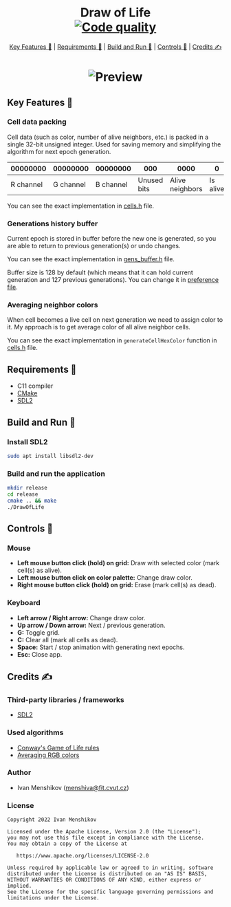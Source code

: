 <h1 align="center">
    Draw of Life<br>
    <a href="https://www.codacy.com/gh/menshiva/draw-of-life/dashboard?utm_source=github.com&amp;utm_medium=referral&amp;utm_content=menshiva/draw-of-life&amp;utm_campaign=Badge_Grade">
        <img alt="Code quality"
            src="https://app.codacy.com/project/badge/Grade/737cc72a9a0d45ba8ac49d29b3ddd968">
    </a>
</h1>
<p align="center">
    <a href="#key-features-">Key Features 🍪</a> |
    <a href="#requirements-">Requirements 🧬</a> |
    <a href="#build-and-run-">Build and Run 🚀</a> |
    <a href="#controls-">Controls 📃</a> |
    <a href="#credits-">Credits ✍</a>
</p>
<h1 align="center"><img src="demo/demo.gif" alt="Preview"></h1>

## Key Features 🍪

### Cell data packing
Cell data (such as color, number of alive neighbors, etc.) is packed in a single 32-bit unsigned integer.
Used for saving memory and simplifying the algorithm for next epoch generation.

| 00000000  | 00000000  | 00000000  | 000         | 0000            | 0        |
|-----------|-----------|-----------|-------------|-----------------|----------|
| R channel | G channel | B channel | Unused bits | Alive neighbors | Is alive |

You can see the exact implementation in [cells.h](src/cells.h) file.

### Generations history buffer

Current epoch is stored in buffer before the new one is generated, so you are able to return to previous generation(s)
or undo changes.

You can see the exact implementation in [gens_buffer.h](src/gens_buffer.h) file.

Buffer size is 128 by default (which means that it can hold current generation and 127 previous generations).
You can change it in [preference file](src/prefs.h).

### Averaging neighbor colors

When cell becomes a live cell on next generation we need to assign color to it. My approach is to get average color
of all alive neighbor cells.

You can see the exact implementation in `generateCellHexColor` function in [cells.h](src/cells.h) file.

## Requirements 🧬

* C11 compiler
* [CMake](https://cmake.org/)
* [SDL2](https://www.libsdl.org/)

## Build and Run 🚀

### Install SDL2

```bash
sudo apt install libsdl2-dev
```

### Build and run the application

```bash
mkdir release
cd release
cmake .. && make
./DrawOfLife
```

## Controls 📃

### Mouse
* **Left mouse button click (hold) on grid:** Draw with selected color (mark cell(s) as alive).
* **Left mouse button click on color palette:** Change draw color.
* **Right mouse button click (hold) on grid:** Erase (mark cell(s) as dead).

### Keyboard
* **Left arrow / Right arrow:** Change draw color.
* **Up arrow / Down arrow:** Next / previous generation.
* **G:** Toggle grid.
* **C:** Clear all (mark all cells as dead).
* **Space:** Start / stop animation with generating next epochs.
* **Esc:** Close app.

## Credits ✍

### Third-party libraries / frameworks

* [SDL2](https://www.libsdl.org/)

### Used algorithms

* [Conway's Game of Life rules](https://en.wikipedia.org/wiki/Conway%27s_Game_of_Life)
* [Averaging RGB colors](https://sighack.com/post/averaging-rgb-colors-the-right-way)

### Author

* Ivan Menshikov (menshiva@fit.cvut.cz)

### License

```text
Copyright 2022 Ivan Menshikov

Licensed under the Apache License, Version 2.0 (the "License");
you may not use this file except in compliance with the License.
You may obtain a copy of the License at

   https://www.apache.org/licenses/LICENSE-2.0

Unless required by applicable law or agreed to in writing, software
distributed under the License is distributed on an "AS IS" BASIS,
WITHOUT WARRANTIES OR CONDITIONS OF ANY KIND, either express or implied.
See the License for the specific language governing permissions and
limitations under the License.
```
